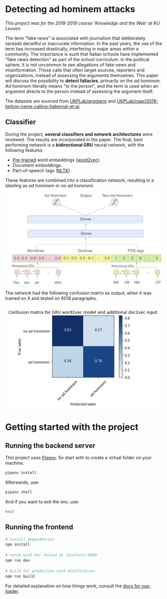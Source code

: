 # Detecting ad hominem attacks

_This project was for the 2018-2019 course 'Knowledge and the Web' at KU Leuven._

The term "fake news" is associated with journalism that deliberately spreads deceitful or inaccurate information. In the past years, the use of the term has increased drastically, interfering in major areas within a community. The importance is such that Italian schools have implemented "fake news detection" as part of the school curriculum. In the political sphere, it is not uncommon to see allegations of fake news and misinformation. Those calls that often target sources, reporters and organizations, instead of assessing the arguments themselves. This paper will discuss the possibility to **detect fallacies**, primarily on the _ad hominem_. _Ad hominem_ literally means "to the person", and the term is used when an argument directs to the person instead of assessing the argument itself.

The datasets are sourced from [UKPLab/argotario](https://github.com/UKPLab/argotario) and [UKPLab/naacl2018-before-name-calling-habernal-et-al](https://github.com/UKPLab/naacl2018-before-name-calling-habernal-et-al).

## Classifier

During the project, **several classifiers and network architectures** were reviewed. The results are incorporated in the paper. The final, best performing network is a **bidirectional GRU** neural network, with the following features:

- [Pre-trained](https://code.google.com/archive/p/word2vec/) word embeddings ([word2vec](https://radimrehurek.com/gensim/models/word2vec.html)).
- Document embeddings.
- Part-of-speech tags ([NLTK](http://www.nltk.org/)).

These features are combined into a classification network, resulting in a labeling as _ad hominem_ or _no ad hominem_.

![Network description](network.png)

The network had the following confusion matrix as output, when it was trained on X and tested on 8018 paragraphs.

![Confusion matrix](conf_matrix.png)

# Getting started with the project

## Running the backend server

This project uses [Pipenv](https://pipenv.readthedocs.io/en/latest/). So start with to create a virtual folder on your machine.

```bash
pipenv install
```

Afterwards, use:

```bash
pipenv shell
```

And if you want to exit the env, use:

```bash
exit
```

## Running the frontend

```bash
# install dependencies
npm install

# serve with hot reload at localhost:8080
npm run dev

# build for production with minification
npm run build
```

For detailed explanation on how things work, consult the [docs for vue-loader](http://vuejs.github.io/vue-loader).
